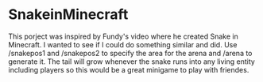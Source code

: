 # SnakeinMinecraft
This porject was inspired by Fundy's video where he created Snake in Minecraft. I wanted to see if I could do something similar and did.
Use /snakepos1 and /snakepos2 to specify the area for the arena and /arena to generate it.
The tail will grow whenever the snake runs into any living entity including players so this would be a great minigame to play with friendes.
